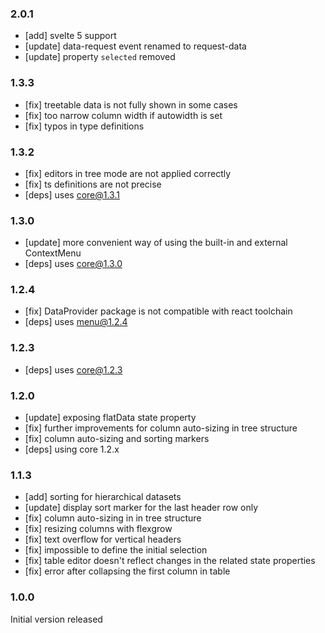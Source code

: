 ### 2.0.1

-   [add] svelte 5 support
-   [update] data-request event renamed to request-data
-   [update] property `selected` removed

### 1.3.3

-   [fix] treetable data is not fully shown in some cases
-   [fix] too narrow column width if autowidth is set
-   [fix] typos in type definitions

### 1.3.2

-   [fix] editors in tree mode are not applied correctly
-   [fix] ts definitions are not precise
-   [deps] uses core@1.3.1

### 1.3.0

-   [update] more convenient way of using the built-in and external ContextMenu
-   [deps] uses core@1.3.0

### 1.2.4

-   [fix] DataProvider package is not compatible with react toolchain
-   [deps] uses menu@1.2.4

### 1.2.3

-   [deps] uses core@1.2.3

### 1.2.0

-   [update] exposing flatData state property
-   [fix] further improvements for column auto-sizing in tree structure
-   [fix] column auto-sizing and sorting markers
-   [deps] using core 1.2.x

### 1.1.3

-   [add] sorting for hierarchical datasets
-   [update] display sort marker for the last header row only
-   [fix] column auto-sizing in in tree structure
-   [fix] resizing columns with flexgrow
-   [fix] text overflow for vertical headers
-   [fix] impossible to define the initial selection
-   [fix] table editor doesn't reflect changes in the related state properties
-   [fix] error after collapsing the first column in table

### 1.0.0

Initial version released

